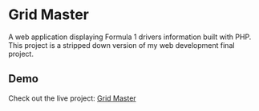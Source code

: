 # Grid Master

A web application displaying Formula 1 drivers information built with PHP. This project is a stripped down version of my web development final project.

## Demo

Check out the live project: [Grid Master](https://gridmaster.ryanle.ca/)
